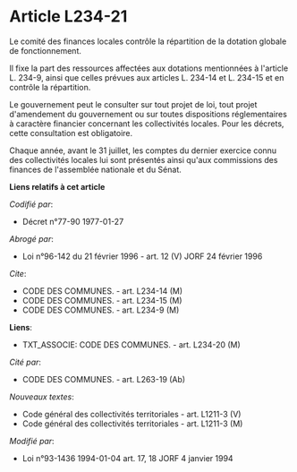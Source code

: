 # Article L234-21

Le comité des finances locales contrôle la répartition de la dotation globale de fonctionnement.

Il fixe la part des ressources affectées aux dotations mentionnées à l'article L. 234-9, ainsi que celles prévues aux
articles L. 234-14 et L. 234-15 et en contrôle la répartition.

Le gouvernement peut le consulter sur tout projet de loi, tout projet d'amendement du gouvernement ou sur toutes dispositions
réglementaires à caractère financier concernant les collectivités locales. Pour les décrets, cette consultation est
obligatoire.

Chaque année, avant le 31 juillet, les comptes du dernier exercice connu des collectivités locales lui sont présentés ainsi
qu'aux commissions des finances de l'assemblée nationale et du Sénat.

**Liens relatifs à cet article**

_Codifié par_:

  - Décret n°77-90 1977-01-27

_Abrogé par_:

  - Loi n°96-142 du 21 février 1996 - art. 12 (V) JORF 24 février 1996

_Cite_:

  - CODE DES COMMUNES. - art. L234-14 (M)
  - CODE DES COMMUNES. - art. L234-15 (M)
  - CODE DES COMMUNES. - art. L234-9 (M)

**Liens**:

  - TXT_ASSOCIE: CODE DES COMMUNES. - art. L234-20 (M)

_Cité par_:

  - CODE DES COMMUNES. - art. L263-19 (Ab)

_Nouveaux textes_:

  - Code général des collectivités territoriales - art. L1211-3 (V)
  - Code général des collectivités territoriales - art. L1211-3 (M)

_Modifié par_:

  - Loi n°93-1436 1994-01-04 art. 17, 18 JORF 4 janvier 1994
